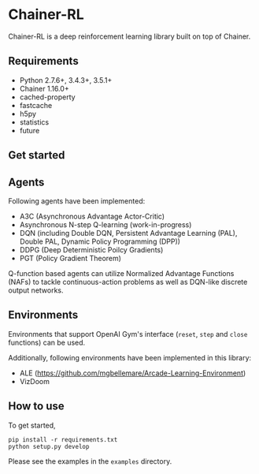 # Chainer-RL

Chainer-RL is a deep reinforcement learning library built on top of Chainer.

## Requirements

- Python 2.7.6+, 3.4.3+, 3.5.1+
- Chainer 1.16.0+
- cached-property
- fastcache
- h5py
- statistics
- future

## Get started



## Agents

Following agents have been implemented: 
- A3C (Asynchronous Advantage Actor-Critic)
- Asynchronous N-step Q-learning (work-in-progress)
- DQN (including Double DQN, Persistent Advantage Learning (PAL), Double PAL, Dynamic Policy Programming (DPP))
- DDPG (Deep Deterministic Poilcy Gradients)
- PGT (Policy Gradient Theorem)

Q-function based agents can utilize Normalized Advantage Functions (NAFs) to tackle continuous-action problems as well as DQN-like discrete output networks.

## Environments

Environments that support OpenAI Gym's interface (`reset`, `step` and `close` functions) can be used.

Additionally, following environments have been implemented in this library:
- ALE (https://github.com/mgbellemare/Arcade-Learning-Environment)
- VizDoom

## How to use

To get started,
```
pip install -r requirements.txt
python setup.py develop
```
Please see the examples in the `examples` directory.
